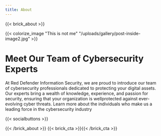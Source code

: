 ```yaml
---
title: About
---
```

{{< brick_about >}}

{{< colorize_image "This is not me" "/uploads/gallery/post-inside-image2.jpg" >}}

# Meet Our Team of Cybersecurity Experts

At Red Defender Information Security, we are proud to introduce our team of cybersecurity
professionals dedicated to protecting your digital assets. Our experts bring a wealth of
knowledge, experience, and passion for security, ensuring that your organization is wellprotected against ever-evolving cyber threats. Learn more about the individuals who make us a
leading force in the cybersecurity industry

{{< socialbuttons >}}

{{< /brick_about >}}
{{< brick_cta >}}{{< /brick_cta >}}
